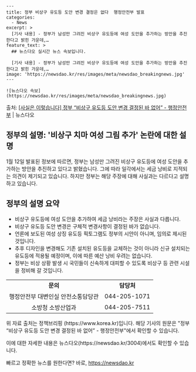     ---
    title: 정부 비상구 유도등 도안 변경 결정은 없다  행정안전부 발표
    categories:
      - News
    excerpt: >
      [기사 내용] - 정부가 남성만 그려진 비상구 유도등에 여성 도안을 추가하는 방안을 추진한다고 밝힌 가운데,…
    feature_text: >
      ## 뉴스다오 실시간 뉴스 속보입니다.
    
      [기사 내용] - 정부가 남성만 그려진 비상구 유도등에 여성 도안을 추가하는 방안을 추진한다고 밝힌 가운데,…
    image: 'https://newsdao.kr/res/images/meta/newsdao_breakingnews.jpg'
    ---
    
    ![뉴스다오 속보](https://newsdao.kr/res/images/meta/newsdao_breakingnews.jpg)

<p>출처: <a href="https://newsdao.kr/3004" rel="dofollow">[사실은 이렇습니다] 정부 “비상구 유도등 도안 변경 결정된 바 없어” - 행정안전부</a> | 뉴스다오</p>

<h2>정부의 설명: '비상구 치마 여성 그림 추가' 논란에 대한 설명</h2>

<p data-ke-size="size16">1월 12일 발표된 정보에 따르면, 정부는 남성만 그려진 비상구 유도등에 여성 도안을 추가하는 방안을 추진하고 있다고 밝혔습니다. 그에 따라 일각에서는 세금 낭비로 지적되는 의견이 제기되고 있습니다. 하지만 정부는 해당 주장에 대해 사실과는 다르다고 설명하고 있습니다.</p>

<h2 data-ke-size="size26">정부의 설명 요약</h2>

<ul>
  <li>비상구 유도등에 여성 도안을 추가하여 세금 낭비라는 주장은 사실과 다릅니다.</li>
  <li>비상구 유도등 도안 변경은 구체적 변경사항이 결정된 바가 없습니다.</li>
  <li>언론에 보도된 여성 상징 유도등 픽토그램도 정부의 시안이 아니며, 임의로 제시된 것입니다.</li>
  <li>추후 디자인을 변경해도 기존 설치된 유도등을 교체하는 것이 아니라 신규 설치되는 유도등에 적용될 예정이며, 이에 따른 예산 낭비 우려는 없습니다.</li>
  <li>정부는 비상 상황 발생 시 국민들이 신속하게 대피할 수 있도록 비상구 등 관련 시설을 정비해 갈 것입니다.</li>
</ul>

<table>
  <tr>
    <td style="text-align: center; height: 17px;"><b>문의</b></td>
    <td style="text-align: center; height: 17px;"><b>담당처</b></td>
  </tr>
  <tr>
    <td style="text-align: center; height: 17px;">행정안전부 대변인실 안전소통담당관</td>
    <td style="text-align: center; height: 17px;">044-205-1071</td>
  </tr>
  <tr>
    <td style="text-align: center; height: 17px;">소방청 소방산업과</td>
    <td style="text-align: center; height: 17px;">044-205-7511</td>
  </tr>
</table>

<p data-ke-size="size16">위 자료 출처는 정책브리핑 (https://www.korea.kr)입니다. 해당 기사의 원문은 "정부 “비상구 유도등 도안 변경 결정된 바 없어” - 행정안전부"에서 확인할 수 있습니다.</p>

<p data-ke-size="size16">이에 대한 자세한 내용은 뉴스다오(https://newsdao.kr/3004)에서도 확인할 수 있습니다.</p> 

빠르고 정확한 뉴스를 원한다면? 바로, <a href="https://newsdao.kr" rel="dofollow">https://newsdao.kr</a>


    

